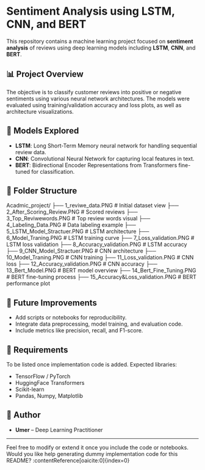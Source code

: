 # Sentiment Analysis using LSTM, CNN, and BERT

This repository contains a machine learning project focused on **sentiment analysis** of reviews using deep learning models including **LSTM**, **CNN**, and **BERT**.

## 📊 Project Overview

The objective is to classify customer reviews into positive or negative sentiments using various neural network architectures. The models were evaluated using training/validation accuracy and loss plots, as well as architecture visualizations.

## 🧠 Models Explored

- **LSTM**: Long Short-Term Memory neural network for handling sequential review data.
- **CNN**: Convolutional Neural Network for capturing local features in text.
- **BERT**: Bidirectional Encoder Representations from Transformers fine-tuned for classification.

## 📁 Folder Structure

Acadmic_project/ ├── 1_reviwe_data.PNG # Initial dataset view ├── 2_After_Scoring_Review.PNG # Scored reviews ├── 3_Top_Reviwewords.PNG # Top review words visual ├── 4_Labeling_Data.PNG # Data labeling example ├── 5_LSTM_Model_Stractuer.PNG # LSTM architecture ├── 6_Model_Traning.PNG # LSTM training curve ├── 7_Loss_validation.PNG # LSTM loss validation ├── 8_Accuracy_validation.PNG # LSTM accuracy ├── 9_CNN_Model_Stractuer.PNG # CNN architecture ├── 10_Model_Traning.PNG # CNN training ├── 11_Loss_validation.PNG # CNN loss ├── 12_Accuracy_validation.PNG # CNN accuracy ├── 13_Bert_Model.PNG # BERT model overview ├── 14_Bert_Fine_Tuning.PNG # BERT fine-tuning process ├── 15_Accuracy&Loss_validation.PNG # BERT performance plot

## 🔧 Future Improvements

- Add scripts or notebooks for reproducibility.
- Integrate data preprocessing, model training, and evaluation code.
- Include metrics like precision, recall, and F1-score.

## 📌 Requirements

To be listed once implementation code is added. Expected libraries:
- TensorFlow / PyTorch
- HuggingFace Transformers
- Scikit-learn
- Pandas, Numpy, Matplotlib

## 👤 Author

- **Umer** – Deep Learning Practitioner

---

Feel free to modify or extend it once you include the code or notebooks.
Would you like help generating dummy implementation code for this README? &#8203;:contentReference[oaicite:0]{index=0}&#8203;

